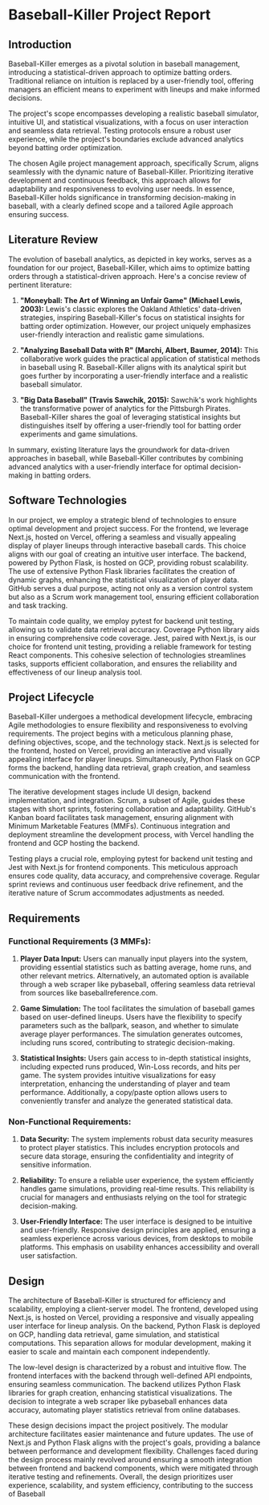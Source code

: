 # Baseball-Killer Project Report

## Introduction
Baseball-Killer emerges as a pivotal solution in baseball management, introducing a statistical-driven approach to optimize batting orders. Traditional reliance on intuition is replaced by a user-friendly tool, offering managers an efficient means to experiment with lineups and make informed decisions. 

The project's scope encompasses developing a realistic baseball simulator, intuitive UI, and statistical visualizations, with a focus on user interaction and seamless data retrieval. Testing protocols ensure a robust user experience, while the project's boundaries exclude advanced analytics beyond batting order optimization. 

The chosen Agile project management approach, specifically Scrum, aligns seamlessly with the dynamic nature of Baseball-Killer.  Prioritizing iterative development and continuous feedback, this approach allows for adaptability and responsiveness to evolving user needs. In essence, Baseball-Killer holds significance in transforming decision-making in baseball, with a clearly defined scope and a tailored Agile approach ensuring success.

## Literature Review
The evolution of baseball analytics, as depicted in key works, serves as a foundation for our project, Baseball-Killer, which aims to optimize batting orders through a statistical-driven approach. Here's a concise review of pertinent literature:

1. **"Moneyball: The Art of Winning an Unfair Game" (Michael Lewis, 2003):**
   Lewis's classic explores the Oakland Athletics' data-driven strategies, inspiring Baseball-Killer's focus on statistical insights for batting order optimization. However, our project uniquely emphasizes user-friendly interaction and realistic game simulations. 

2. **"Analyzing Baseball Data with R" (Marchi, Albert, Baumer, 2014):**
   This collaborative work guides the practical application of statistical methods in baseball using R. Baseball-Killer aligns with its analytical spirit but goes further by incorporating a user-friendly interface and a realistic baseball simulator. 

3. **"Big Data Baseball" (Travis Sawchik, 2015):**
   Sawchik's work highlights the transformative power of analytics for the Pittsburgh Pirates. Baseball-Killer shares the goal of leveraging statistical insights but distinguishes itself by offering a user-friendly tool for batting order experiments and game simulations. 

In summary, existing literature lays the groundwork for data-driven approaches in baseball, while Baseball-Killer contributes by combining advanced analytics with a user-friendly interface for optimal decision-making in batting orders.

## Software Technologies
In our project, we employ a strategic blend of technologies to ensure optimal development and project success. For the frontend, we leverage Next.js, hosted on Vercel, offering a seamless and visually appealing display of player lineups through interactive baseball cards. This choice aligns with our goal of creating an intuitive user interface. The backend, powered by Python Flask, is hosted on GCP, providing robust scalability. The use of extensive Python Flask libraries facilitates the creation of dynamic graphs, enhancing the statistical visualization of player data. GitHub serves a dual purpose, acting not only as a version control system but also as a Scrum work management tool, ensuring efficient collaboration and task tracking. 

To maintain code quality, we employ pytest for backend unit testing, allowing us to validate data retrieval accuracy. Coverage Python library aids in ensuring comprehensive code coverage. Jest, paired with Next.js, is our choice for frontend unit testing, providing a reliable framework for testing React components. This cohesive selection of technologies streamlines tasks, supports efficient collaboration, and ensures the reliability and effectiveness of our lineup analysis tool.

## Project Lifecycle
Baseball-Killer undergoes a methodical development lifecycle, embracing Agile methodologies to ensure flexibility and responsiveness to evolving requirements. The project begins with a meticulous planning phase, defining objectives, scope, and the technology stack. Next.js is selected for the frontend, hosted on Vercel, providing an interactive and visually appealing interface for player lineups. Simultaneously, Python Flask on GCP forms the backend, handling data retrieval, graph creation, and seamless communication with the frontend. 

The iterative development stages include UI design, backend implementation, and integration. Scrum, a subset of Agile, guides these stages with short sprints, fostering collaboration and adaptability. GitHub's Kanban board facilitates task management, ensuring alignment with Minimum Marketable Features (MMFs). Continuous integration and deployment streamline the development process, with Vercel handling the frontend and GCP hosting the backend. 

Testing plays a crucial role, employing pytest for backend unit testing and Jest with Next.js for frontend components. This meticulous approach ensures code quality, data accuracy, and comprehensive coverage. Regular sprint reviews and continuous user feedback drive refinement, and the iterative nature of Scrum accommodates adjustments as needed.

## Requirements
### Functional Requirements (3 MMFs):
1. **Player Data Input:**
   Users can manually input players into the system, providing essential statistics such as batting average, home runs, and other relevant metrics. Alternatively, an automated option is available through a web scraper like pybaseball, offering seamless data retrieval from sources like baseballreference.com.

2. **Game Simulation:**
   The tool facilitates the simulation of baseball games based on user-defined lineups. Users have the flexibility to specify parameters such as the ballpark, season, and whether to simulate average player performances. The simulation generates outcomes, including runs scored, contributing to strategic decision-making.

3. **Statistical Insights:**
   Users gain access to in-depth statistical insights, including expected runs produced, Win-Loss records, and hits per game. The system provides intuitive visualizations for easy interpretation, enhancing the understanding of player and team performance. Additionally, a copy/paste option allows users to conveniently transfer and analyze the generated statistical data.

### Non-Functional Requirements:
1. **Data Security:**
   The system implements robust data security measures to protect player statistics. This includes encryption protocols and secure data storage, ensuring the confidentiality and integrity of sensitive information.

2. **Reliability:**
   To ensure a reliable user experience, the system efficiently handles game simulations, providing real-time results. This reliability is crucial for managers and enthusiasts relying on the tool for strategic decision-making.

3. **User-Friendly Interface:**
   The user interface is designed to be intuitive and user-friendly. Responsive design principles are applied, ensuring a seamless experience across various devices, from desktops to mobile platforms. This emphasis on usability enhances accessibility and overall user satisfaction.

## Design
The architecture of Baseball-Killer is structured for efficiency and scalability, employing a client-server model. The frontend, developed using Next.js, is hosted on Vercel, providing a responsive and visually appealing user interface for lineup analysis. On the backend, Python Flask is deployed on GCP, handling data retrieval, game simulation, and statistical computations. This separation allows for modular development, making it easier to scale and maintain each component independently. 

The low-level design is characterized by a robust and intuitive flow. The frontend interfaces with the backend through well-defined API endpoints, ensuring seamless communication. The backend utilizes Python Flask libraries for graph creation, enhancing statistical visualizations. The decision to integrate a web scraper like pybaseball enhances data accuracy, automating player statistics retrieval from online databases. 

These design decisions impact the project positively. The modular architecture facilitates easier maintenance and future updates. The use of Next.js and Python Flask aligns with the project's goals, providing a balance between performance and development flexibility. Challenges faced during the design process mainly revolved around ensuring a smooth integration between frontend and backend components, which were mitigated through iterative testing and refinements. Overall, the design prioritizes user experience, scalability, and system efficiency, contributing to the success of Baseball
